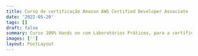 ```yaml
---
title: Curso de certificação Amazon AWS Certified Developer Associate
date: '2022-05-20'
tags: []
draft: false
summary: Curso 100% Hands on com Laboratórios Práticos, para a certificação oficial DVA-CO1 da AWS.
images: ['']
layout: PostLayout
---
```

